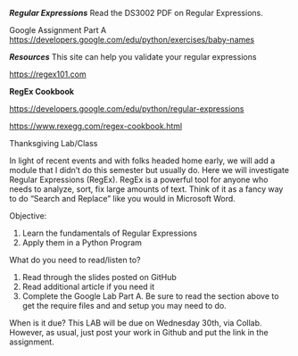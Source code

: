 ***Regular Expressions***
Read the DS3002 PDF on Regular Expressions. 

Google Assignment Part A
https://developers.google.com/edu/python/exercises/baby-names

***Resources***
This site can help you validate your regular expressions

https://regex101.com 

**RegEx Cookbook**

https://developers.google.com/edu/python/regular-expressions

https://www.rexegg.com/regex-cookbook.html

Thanksgiving Lab/Class

In light of recent events and with folks headed home early, we will add a module that I didn’t do this semester but usually do. Here we will investigate Regular Expressions (RegEx). RegEx is a powerful tool for anyone who needs to analyze, sort, fix large amounts of text. Think of it as a fancy way to do “Search and Replace” like you would in Microsoft Word.

Objective:
1.	Learn the fundamentals of Regular Expressions
2.	Apply them in a Python Program

What do you need to read/listen to?
1.	Read through the slides posted on GitHub
2.	Read additional article if you need it
3.	Complete the Google Lab Part A. Be sure to read the section above to get the require files and and setup you may need to do.

When is it due?  This LAB will be due on Wednesday 30th, via Collab. However, as usual, just post your work in Github and put the link in the assignment. 



